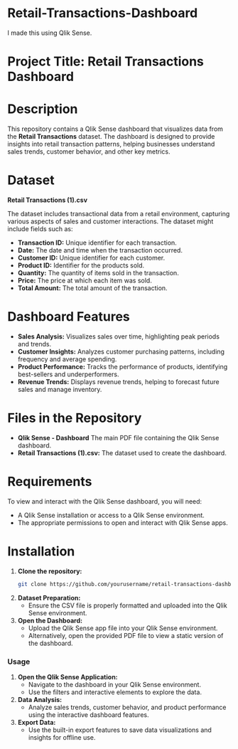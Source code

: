 # Retail-Transactions-Dashboard
I made this using Qlik Sense.
# Project Title: Retail Transactions Dashboard

# Description
This repository contains a Qlik Sense dashboard that visualizes data from the **Retail Transactions** dataset. The dashboard is designed to provide insights into retail transaction patterns, helping businesses understand sales trends, customer behavior, and other key metrics.

# Dataset

**Retail Transactions (1).csv**

The dataset includes transactional data from a retail environment, capturing various aspects of sales and customer interactions. The dataset might include fields such as:
- **Transaction ID:** Unique identifier for each transaction.
- **Date:** The date and time when the transaction occurred.
- **Customer ID:** Unique identifier for each customer.
- **Product ID:** Identifier for the products sold.
- **Quantity:** The quantity of items sold in the transaction.
- **Price:** The price at which each item was sold.
- **Total Amount:** The total amount of the transaction.

# Dashboard Features
- **Sales Analysis:** Visualizes sales over time, highlighting peak periods and trends.
- **Customer Insights:** Analyzes customer purchasing patterns, including frequency and average spending.
- **Product Performance:** Tracks the performance of products, identifying best-sellers and underperformers.
- **Revenue Trends:** Displays revenue trends, helping to forecast future sales and manage inventory.

# Files in the Repository
- **Qlik Sense - Dashboard** The main PDF file containing the Qlik Sense dashboard.
- **Retail Transactions (1).csv:** The dataset used to create the dashboard.

# Requirements
To view and interact with the Qlik Sense dashboard, you will need:
- A Qlik Sense installation or access to a Qlik Sense environment.
- The appropriate permissions to open and interact with Qlik Sense apps.

# Installation
1. **Clone the repository:**
   ```sh
   git clone https://github.com/yourusername/retail-transactions-dashboard.git
   ```
2. **Dataset Preparation:**
   - Ensure the CSV file is properly formatted and uploaded into the Qlik Sense environment.
3. **Open the Dashboard:**
   - Upload the Qlik Sense app file into your Qlik Sense environment.
   - Alternatively, open the provided PDF file to view a static version of the dashboard.

### Usage
1. **Open the Qlik Sense Application:**
   - Navigate to the dashboard in your Qlik Sense environment.
   - Use the filters and interactive elements to explore the data.
2. **Data Analysis:**
   - Analyze sales trends, customer behavior, and product performance using the interactive dashboard features.
3. **Export Data:**
   - Use the built-in export features to save data visualizations and insights for offline use.

